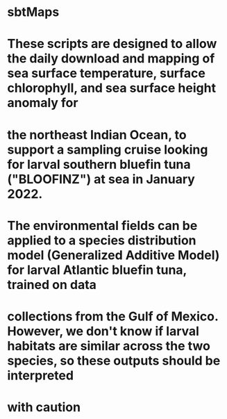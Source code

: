 # sbtMaps

# These scripts are designed to allow the daily download and mapping of sea surface temperature, surface chlorophyll, and sea surface height anomaly for 
# the northeast Indian Ocean, to support a sampling cruise looking for larval southern bluefin tuna ("BLOOFINZ") at sea in January 2022. 
# The environmental fields can be applied to a species distribution model (Generalized Additive Model) for larval Atlantic bluefin tuna, trained on data 
# collections from the Gulf of Mexico. However, we don't know if larval habitats are similar across the two species, so these outputs should be interpreted
# with caution
